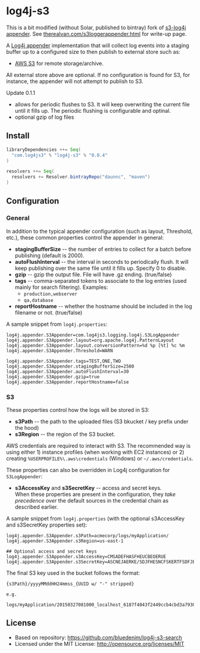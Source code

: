 # log4j-s3 

This is a bit modified (without Solar, published to bintray) fork of [s3-log4j appender](https://github.com/bluedenim/log4j-s3-search). 
See [therealvan.com/s3loggerappender.html](http://www.therealvan.com/s3loggerappender.html) for write-up page.

A [Log4j appender](http://logging.apache.org/log4j/1.2/apidocs/org/apache/log4j/Appender.html) implementation that will collect log events into a staging buffer up to a configured size to then publish to external store such as:
*  [AWS S3](http://aws.amazon.com/s3/) for remote storage/archive.

All external store above are optional. If no configuration is found for S3, for instance, the appender will not attempt to publish to S3.

Update 0.1.1
- allows for periodic flushes to S3. It will keep overwriting the current file until it fills up. The periodic flushing is configurable and optinal.
- optional gzip of log files

## Install

```scala
libraryDependencies ++= Seq(
  "com.log4js3" % "log4j-s3" % "0.0.4"
)

resolvers ++= Seq(
  resolvers += Resolver.bintrayRepo("daunnc", "maven")
)
```


## Configuration
### General
In addition to the typical appender configuration (such as layout, Threshold, etc.), these common properties control the appender in general:
*  **stagingBufferSize** -- the number of entries to collect for a batch before publishing (default is 2000).
*  **autoFlushInterval** -- the interval in seconds to periodically flush. It will keep publishing over the same file until it fills up. Specify 0 to disable.
*  **gzip** -- gzip the output file. File will have .gz ending. (true/false)
*  **tags** -- comma-separated tokens to associate to the log entries (used mainly for search filtering). Examples:
    *  `production,webserver`
    *  `qa,database`
*  **reportHostname** -- whether the hostname should be included in the log filename or not. (true/false)

A sample snippet from `log4j.properties`:
```
log4j.appender.S3Appender=com.log4js3.logging.log4j.S3LogAppender
log4j.appender.S3Appender.layout=org.apache.log4j.PatternLayout
log4j.appender.S3Appender.layout.conversionPattern=%d %p [%t] %c %m
log4j.appender.S3Appender.Threshold=WARN

log4j.appender.S3Appender.tags=TEST,ONE,TWO
log4j.appender.S3Appender.stagingBufferSize=2500
log4j.appender.S3Appender.autoFlushInterval=30
log4j.appender.S3Appender.gzip=true
log4j.appender.S3Appender.reportHostname=false
```

### S3
These properties control how the logs will be stored in S3:
* **s3Path** -- the path to the uploaded files (S3 bkucket / key prefix under the hood)
* **s3Region** -- the region of the S3 bucket.

AWS credentials are required to interact with S3.  The recommended way is using either 1) instance profiles (when working with EC2 instances) or 2) creating `%USERPROFILE%\.aws\credentials` (Windows) or `~/.aws/credentials`.

These properties can also be overridden in Log4j configuration for `S3LogAppender`:
* **s3AccessKey** and **s3SecretKey** -- access and secret keys.  
When these properties are present in the configuration, they *take precedence over* the default sources in the credential chain as described earlier.

A sample snippet from `log4j.properties` (with the optional s3AccessKey and s3SecretKey properties set):
```
log4j.appender.S3Appender.s3Path=acmecorp/logs/myApplication/
log4j.appender.S3Appender.s3Region=us-east-1

## Optional access and secret keys
log4j.appender.S3Appender.s3AccessKey=CMSADEFHASFHEUCBEOERUE
log4j.appender.S3Appender.s3SecretKey=ASCNEJAERKE/SDJFHESNCFSKERTFSDFJESF
```

The final S3 key used in the bucket follows the format:
```
{s3Path}/yyyyMMddHH24mmss_{UUID w/ "-" stripped}

e.g.

logs/myApplication/20150327081000_localhost_6187f4043f2449ccb4cbd3a7930d1130
```

## License

* Based on repository: https://github.com/bluedenim/log4j-s3-search
* Licensed under the MIT License: http://opensource.org/licenses/MIT
